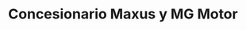 ---
title: "Concesionario Maxus y MG Motor"
url: /san-jose-de-guanipa/concesionario-maxus-y-mg-motor/
shop: coche
---